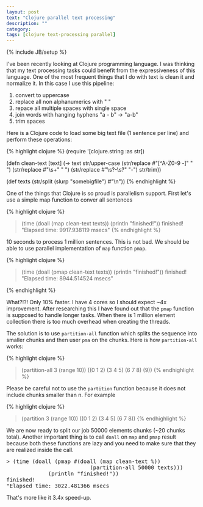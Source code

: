 ```yaml
---
layout: post
text: "Clojure parallel text processing"
description: ""
category: 
tags: [clojure text-processing parallel]
---
```

{% include JB/setup %}

I've been recently looking at Clojure programming language. I was thinking that my text processing tasks could benefit from the expressiveness of this language.
One of the most frequent things that I do with text is clean it and normalize it. In this case I use this pipeline:

1. convert to uppercase
2. replace all non alphanumerics with " "
3. repace all multiple spaces with single space
4. join words with hanging hyphens "a - b" -> "a-b"
5. trim spaces

Here is a Clojure code to load some big text file (1 sentence per line) and perform these operations:

{% highlight clojure %}
(require '[clojure.string :as str])

(defn clean-text
  [text]
  (-> text
      str/upper-case
      (str/replace #"[^A-Z0-9 -]" " ")
      (str/replace #"\s+" " ")
      (str/replace #"\s?\-\s?" "-")
      str/trim))

(def texts (str/split (slurp "somebigfile") #"\n"))
{% endhighlight %}

One of the things that Clojure is so proud is parallelism support. 
First let's use a simple map function to conver all sentences

{% highlight clojure %}
> (time (doall (map clean-text texts)) (println "finished!"))
finished!
"Elapsed time: 9917.938119 msecs"
{% endhighlight %}

10 seconds to process 1 million sentences. This is not bad. We should 
be able to use parallel implementation of ```map``` function ```pmap```.

{% highlight clojure %}
> (time (doall (pmap clean-text texts)) (println "finished!"))
finished!
"Elapsed time: 8944.514524 msecs"
</pre>
{% endhighlight %}

What?!?! Only 10% faster. I have 4 cores so I should expect ~4x improvement.
After researching this I have found out that the ```pmap``` function is supposed
to handle longer tasks. When there is 1 million element collection there
is too much overhead when creating the threads.

The solution is to use ```partition-all``` function which splits the sequence into 
smaller chunks and then user ```pma``` on the chunks. Here is how ```partition-all```
works:

{% highlight clojure %}
> (partition-all 3 (range 10))
((0 1 2) (3 4 5) (6 7 8) (9))
{% endhighlight %}

Please be careful not to use the ```partition``` function because it does not include
chunks smaller than n. For example

{% highlight clojure %}
> (partition 3 (range 10))
((0 1 2) (3 4 5) (6 7 8))
{% endhighlight %}

We are now ready to split our job 50000 elements chunks (~20 chunks total).
Another important thing is to call ```doall``` on ```map``` and ```pmap``` result
because both these functions are lazy and you need to make sure that 
they are realized inside the call.

<pre>> (time (doall (pmap #(doall (map clean-text %)) 
                          (partition-all 50000 texts))) 
             (println "finished!"))
finished!
"Elapsed time: 3022.481366 msecs
</pre>

That's more like it 3.4x speed-up.